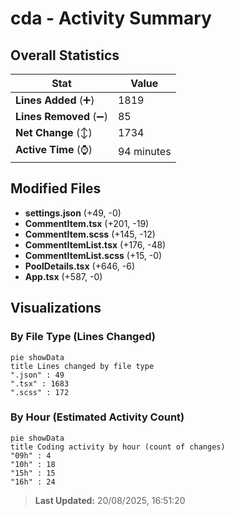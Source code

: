 # cda - Activity Summary 

## Overall Statistics

| Stat                   | Value                                                             |
| ---------------------- | ----------------------------------------------------------------- |
| **Lines Added** (➕)   | 1819                                          |
| **Lines Removed** (➖) | 85                                        |
| **Net Change** (↕)    | 1734                |
| **Active Time** (⌚)   | 94 minutes |


## Modified Files
- **settings.json** (+49, -0)
- **CommentItem.tsx** (+201, -19)
- **CommentItem.scss** (+145, -12)
- **CommentItemList.tsx** (+176, -48)
- **CommentItemList.scss** (+15, -0)
- **PoolDetails.tsx** (+646, -6)
- **App.tsx** (+587, -0)

## Visualizations

### By File Type (Lines Changed)

```mermaid
pie showData
title Lines changed by file type
".json" : 49
".tsx" : 1683
".scss" : 172
```

### By Hour (Estimated Activity Count)

```mermaid
pie showData
title Coding activity by hour (count of changes)
"09h" : 4
"10h" : 18
"15h" : 15
"16h" : 24
```


> **Last Updated:** 20/08/2025, 16:51:20